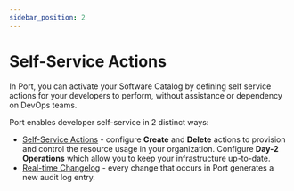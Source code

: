 ```yaml
---
sidebar_position: 2
---
```


# Self-Service Actions

In Port, you can activate your Software Catalog by defining self service actions for your developers to perform, without assistance or dependency on DevOps teams.

Port enables developer self-service in 2 distinct ways:

- [Self-Service Actions](./setting-self-service-actions-in-port) - configure **Create** and **Delete** actions to provision and control the resource usage in your organization. Configure **Day-2 Operations** which allow you to keep your infrastructure up-to-date.
- [Real-time Changelog](../../tutorials/self-service-actions/kafka-actions/changelog-basic-change-listener-using-aws-lambda.md) - every change that occurs in Port generates a new audit log entry.
